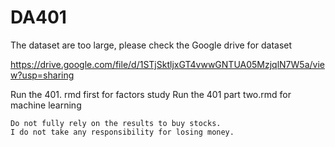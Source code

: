 # DA401
The dataset are too large, please check the Google drive for dataset

https://drive.google.com/file/d/1STjSktljxGT4vwwGNTUA05MzjqlN7W5a/view?usp=sharing

Run the 401. rmd first for factors study
Run the 401 part two.rmd for machine learning








~~~~~~~~~Only used for study~~~~~~~~
Do not fully rely on the results to buy stocks.
I do not take any responsibility for losing money. 
